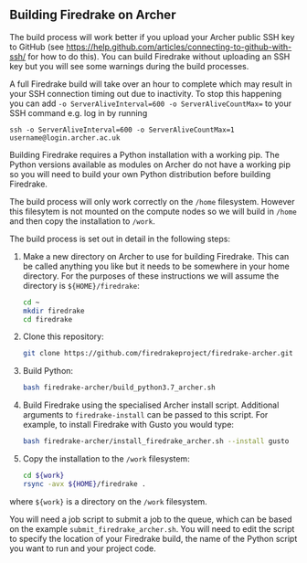 ## Building Firedrake on Archer

The build process will work better if you upload your Archer public SSH key to GitHub (see https://help.github.com/articles/connecting-to-github-with-ssh/ for how to do this). You can build Firedrake without uploading an SSH key but you will see some warnings during the build processes. 

A full Firedrake build will take over an hour to complete which may result in your SSH connection timing out due to inactivity. To stop this happening you can add `-o ServerAliveInterval=600 -o ServerAliveCountMax=` to your SSH command e.g. log in by running 
```
ssh -o ServerAliveInterval=600 -o ServerAliveCountMax=1 username@login.archer.ac.uk
```

Building Firedrake requires a Python installation with a working pip. The Python versions available as modules on Archer do not have a working pip so you will need to build your own Python distribution before building Firedrake.

The build process will only work correctly on the `/home` filesystem. However this filesytem is not mounted on the compute nodes so we will build in `/home` and then copy the installation to `/work`.

The build process is set out in detail in the following steps:

1.	Make a new directory on Archer to use for building Firedrake. This can be called anything you like but it needs to be somewhere in your home directory. For the purposes of these instructions we will assume the directory is `${HOME}/firedrake`:
    ```bash
    cd ~
    mkdir firedrake
    cd firedrake
2.  Clone this repository:
    ```bash
    git clone https://github.com/firedrakeproject/firedrake-archer.git
    ```
3.  Build Python:
    ```bash
    bash firedrake-archer/build_python3.7_archer.sh
    ```
4.  Build Firedrake using the specialised Archer install script. Additional arguments to `firedrake-install` can be passed to this script. For example, to install Firedrake with Gusto you would type:
    ```bash
    bash firedrake-archer/install_firedrake_archer.sh --install gusto
    ```
5.  Copy the installation to the `/work` filesystem:
    ```bash
    cd ${work}
    rsync -avx ${HOME}/firedrake .
    ```
where `${work}` is a directory on the `/work` filesystem.

You will need a job script to submit a job to the queue, which can be based on the example `submit_firedrake_archer.sh`. You will need to edit the script to specify the location of your Firedrake build, the name of the Python script you want to run and your project code.
